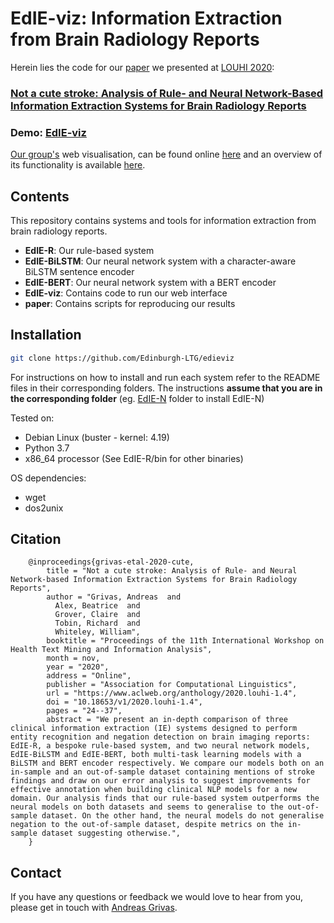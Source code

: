 # EdIE-viz: Information Extraction from Brain Radiology Reports

Herein lies the code for our [paper](https://www.aclweb.org/anthology/2020.louhi-1.4.pdf) we presented at [LOUHI 2020](https://louhi2020.fbk.eu/):

### [Not a cute stroke: Analysis of Rule- and Neural Network-Based Information Extraction Systems for Brain Radiology Reports](https://www.aclweb.org/anthology/2020.louhi-1.4)

### Demo: [EdIE-viz](http://jekyll.inf.ed.ac.uk/edieviz)
[Our group's](https://www.ltg.ed.ac.uk/) web visualisation, can be found online [here](http://jekyll.inf.ed.ac.uk/edieviz) and an overview of its functionality is available [here](http://jekyll.inf.ed.ac.uk/edieviz/about).

## Contents

This repository contains systems and tools for information extraction from brain radiology reports.

* **EdIE-R**: Our rule-based system
* **EdIE-BiLSTM**: Our neural network system with a character-aware BiLSTM sentence encoder
* **EdIE-BERT**: Our neural network system with a BERT encoder
* **EdIE-viz**: Contains code to run our web interface
* **paper**: Contains scripts for reproducing our results

## Installation

```bash
git clone https://github.com/Edinburgh-LTG/edieviz
```

For instructions on how to install and run each system refer to the README files in their corresponding folders.
The instructions **assume that you are in the corresponding folder** (eg. [EdIE-N](EdIE-N/README.md) folder to install EdIE-N)

Tested on:

* Debian Linux (buster - kernel: 4.19)
* Python 3.7
* x86_64 processor (See EdIE-R/bin for other binaries)

OS dependencies:

* wget
* dos2unix


## Citation
```
    @inproceedings{grivas-etal-2020-cute,
        title = "Not a cute stroke: Analysis of Rule- and Neural Network-based Information Extraction Systems for Brain Radiology Reports",
        author = "Grivas, Andreas  and
          Alex, Beatrice  and
          Grover, Claire  and
          Tobin, Richard  and
          Whiteley, William",
        booktitle = "Proceedings of the 11th International Workshop on Health Text Mining and Information Analysis",
        month = nov,
        year = "2020",
        address = "Online",
        publisher = "Association for Computational Linguistics",
        url = "https://www.aclweb.org/anthology/2020.louhi-1.4",
        doi = "10.18653/v1/2020.louhi-1.4",
        pages = "24--37",
        abstract = "We present an in-depth comparison of three clinical information extraction (IE) systems designed to perform entity recognition and negation detection on brain imaging reports: EdIE-R, a bespoke rule-based system, and two neural network models, EdIE-BiLSTM and EdIE-BERT, both multi-task learning models with a BiLSTM and BERT encoder respectively. We compare our models both on an in-sample and an out-of-sample dataset containing mentions of stroke findings and draw on our error analysis to suggest improvements for effective annotation when building clinical NLP models for a new domain. Our analysis finds that our rule-based system outperforms the neural models on both datasets and seems to generalise to the out-of-sample dataset. On the other hand, the neural models do not generalise negation to the out-of-sample dataset, despite metrics on the in-sample dataset suggesting otherwise.",
    }
```

## Contact
If you have any questions or feedback we would love to hear from you, please get in touch with [Andreas Grivas](https://grv.overfit.xyz/).
